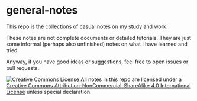 # general-notes

This repo is the collections of casual notes on my study and work.

These notes are not complete documents or detailed tutorials. They are just some informal (perhaps also unfinished) notes on what I have learned and tried. 

Anyway, if you have good ideas or suggestions, feel free to open issues or pull requests.

<a rel="license" href="http://creativecommons.org/licenses/by-nc-sa/4.0/"><img alt="Creative Commons License" style="border-width:0" src="https://i.creativecommons.org/l/by-nc-sa/4.0/88x31.png" /></a> All notes in this repo are licensed under a <a rel="license" href="http://creativecommons.org/licenses/by-nc-sa/4.0/">Creative Commons Attribution-NonCommercial-ShareAlike 4.0 International License</a> unless special declaration.
